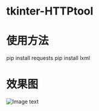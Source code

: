 # tkinter-HTTPtool


# 使用方法

pip install requests
pip install lxml


# 效果图
![Image text](https://github.com/PythonerKK/tkinter-HTTPtool/blob/5651e7995e3cd77a646e4e0946c331796c14b86f/py.png)
